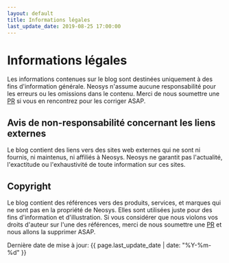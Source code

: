 ```yaml
---
layout: default
title: Informations légales
last_update_date: 2019-08-25 17:00:00
---
```


# Informations légales

Les informations contenues sur le blog sont destinées uniquement à des fins d'information générale. Neosys n'assume aucune responsabilité pour les erreurs ou les omissions dans le contenu. Merci de nous soumettre une [PR]({{site.github.prs_link}}) si vous en rencontrez pour les corriger ASAP.

## Avis de non-responsabilité concernant les liens externes

Le blog contient des liens vers des sites web externes qui ne sont ni fournis, ni maintenus, ni affiliés à Neosys. Neosys ne garantit pas l'actualité, l'exactitude ou l'exhaustivité de toute information sur ces sites.

## Copyright

Le blog contient des références vers des produits, services, et marques qui ne sont pas en la propriété de Neosys. Elles sont utilisées juste pour des fins d'information et d'illustration. Si vous considérer que nous violons vos droits d'auteur sur l'une des références, merci de nous soumettre une [PR]({{site.github.prs_link}}) et nous allons la supprimer ASAP.

Dernière date de mise à jour: {{ page.last_update_date | date: "%Y-%m-%d" }}
